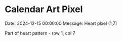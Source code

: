 # Calendar Art Pixel

Date: 2024-12-15 00:00:00
Message: Heart pixel (1,7)

Part of heart pattern - row 1, col 7
